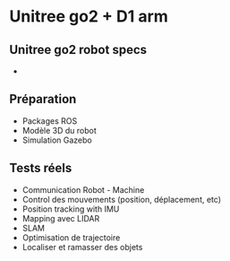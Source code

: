 # Unitree go2 + D1 arm

## Unitree go2 robot specs
- 

## Préparation
- Packages ROS
- Modèle 3D du robot
- Simulation Gazebo

## Tests réels
- Communication Robot - Machine
- Control des mouvements (position, déplacement, etc)
- Position tracking with IMU
- Mapping avec LIDAR
- SLAM
- Optimisation de trajectoire
- Localiser et ramasser des objets